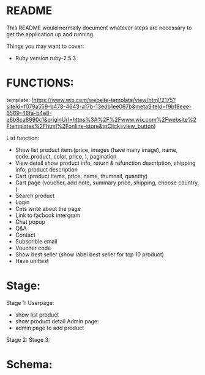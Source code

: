 # README

This README would normally document whatever steps are necessary to get the
application up and running.

Things you may want to cover:

* Ruby version
ruby-2.5.3

# FUNCTIONS:
template: (https://www.wix.com/website-template/view/html/2175?siteId=f079a559-b478-4643-a17b-13edb1ee067b&metaSiteId=f9bf8eee-6569-46fa-b4e8-e6b8ca8990c1&originUrl=https%3A%2F%2Fwww.wix.com%2Fwebsite%2Ftemplates%2Fhtml%2Fonline-store&tpClick=view_button)

List function:
* Show list product item (price, images (have many image), name, code_product, color, price, ), pagination
* View detail show product info, return & refunction description, shipping info, product description
* Cart (product items, price, name, thumnail, quantity)
* Cart page (voucher, add note, summary price, shipping, choose country, )
* Search product
* Login
* Cms write about the page
* Link to facbook intergram
* Chat popup
* Q&A
* Contact
* Subscrible email
* Voucher code
* Show best seller (show label best seller for top 10 product)
* Have unittest
# Stage:
Stage 1:
Userpage:
+ show list product
+ show product detail
Admin page:
+ admin page to add product

Stage 2:
Stage 3:


# Schema:
